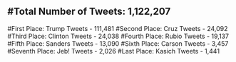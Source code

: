 #Total Number of Tweets: 1,122,207 
---
#First Place: Trump Tweets - 111,481
#Second Place: Cruz Tweets - 24,092
#Third Place: Clinton Tweets - 24,038
#Fourth Place: Rubio Tweets - 19,137
#Fifth Place: Sanders Tweets - 13,090
#Sixth Place: Carson Tweets - 3,457
#Seventh Place: Jeb! Tweets - 2,026
#Last Place: Kasich Tweets - 1,441
